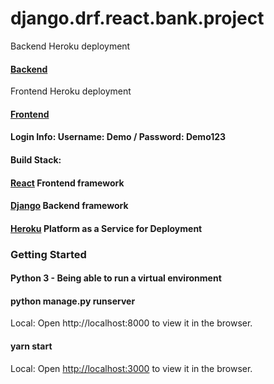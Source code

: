 # django.drf.react.bank.project

Backend Heroku deployment
#### [Backend](https://django-react-drf.herokuapp.com/api/bank/)

Frontend Heroku deployment

#### [Frontend](https://django-react-frontend.herokuapp.com/)

#### Login Info: Username: Demo / Password: Demo123

#### Build Stack:

#### [React](https://reactjs.org/) Frontend framework 

#### [Django](https://www.djangoproject.com/) Backend framework 

#### [Heroku](https://www.heroku.com) Platform as a Service for Deployment

### Getting Started

#### Python 3 - Being able to run a virtual environment

#### python manage.py runserver
Local: 
Open http://localhost:8000 to view it in the browser.

#### yarn start
Local:
Open [http://localhost:3000](http://localhost:3000) to view it in the browser.




